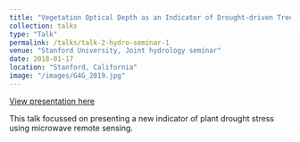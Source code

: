 ```yaml
---
title: "Vegetation Optical Depth as an Indicator of Drought-driven Tree Mortality"
collection: talks
type: "Talk"
permalink: /talks/talk-2-hydro-seminar-1
venue: "Stanford University, Joint hydrology seminar"
date: 2018-01-17
location: "Stanford, California"
image: "/images/G4G_2019.jpg"
---
```


<a href="https://www.dropbox.com/s/y6fuvfq31jcotyv/HydroSeminar_17Jan2018.pptx?dl=0" target="_blank">View presentation here</a>

This talk focussed on presenting a new indicator of plant drought stress using microwave remote sensing. 
